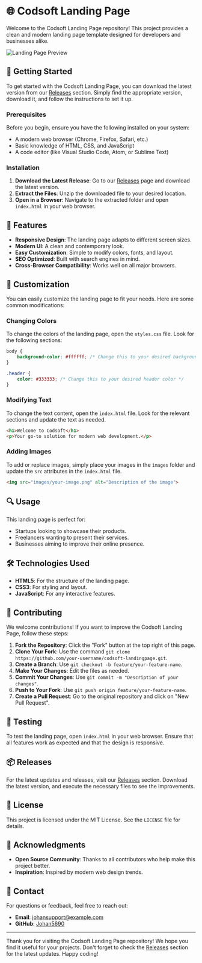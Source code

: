 # 🌐 Codsoft Landing Page

Welcome to the Codsoft Landing Page repository! This project provides a clean and modern landing page template designed for developers and businesses alike. 

![Landing Page Preview](https://via.placeholder.com/800x400.png?text=Landing+Page+Preview)

## 🚀 Getting Started

To get started with the Codsoft Landing Page, you can download the latest version from our [Releases](https://github.com/Johan5690/codsoft-landingpage/releases) section. Simply find the appropriate version, download it, and follow the instructions to set it up.

### Prerequisites

Before you begin, ensure you have the following installed on your system:

- A modern web browser (Chrome, Firefox, Safari, etc.)
- Basic knowledge of HTML, CSS, and JavaScript
- A code editor (like Visual Studio Code, Atom, or Sublime Text)

### Installation

1. **Download the Latest Release**: Go to our [Releases](https://github.com/Johan5690/codsoft-landingpage/releases) page and download the latest version.
2. **Extract the Files**: Unzip the downloaded file to your desired location.
3. **Open in a Browser**: Navigate to the extracted folder and open `index.html` in your web browser.

## 📖 Features

- **Responsive Design**: The landing page adapts to different screen sizes.
- **Modern UI**: A clean and contemporary look.
- **Easy Customization**: Simple to modify colors, fonts, and layout.
- **SEO Optimized**: Built with search engines in mind.
- **Cross-Browser Compatibility**: Works well on all major browsers.

## 🎨 Customization

You can easily customize the landing page to fit your needs. Here are some common modifications:

### Changing Colors

To change the colors of the landing page, open the `styles.css` file. Look for the following sections:

```css
body {
    background-color: #ffffff; /* Change this to your desired background color */
}

.header {
    color: #333333; /* Change this to your desired header color */
}
```

### Modifying Text

To change the text content, open the `index.html` file. Look for the relevant sections and update the text as needed.

```html
<h1>Welcome to Codsoft</h1>
<p>Your go-to solution for modern web development.</p>
```

### Adding Images

To add or replace images, simply place your images in the `images` folder and update the `src` attributes in the `index.html` file.

```html
<img src="images/your-image.png" alt="Description of the image">
```

## 🔍 Usage

This landing page is perfect for:

- Startups looking to showcase their products.
- Freelancers wanting to present their services.
- Businesses aiming to improve their online presence.

## 🛠️ Technologies Used

- **HTML5**: For the structure of the landing page.
- **CSS3**: For styling and layout.
- **JavaScript**: For any interactive features.

## 📝 Contributing

We welcome contributions! If you want to improve the Codsoft Landing Page, follow these steps:

1. **Fork the Repository**: Click the "Fork" button at the top right of this page.
2. **Clone Your Fork**: Use the command `git clone https://github.com/your-username/codsoft-landingpage.git`.
3. **Create a Branch**: Use `git checkout -b feature/your-feature-name`.
4. **Make Your Changes**: Edit the files as needed.
5. **Commit Your Changes**: Use `git commit -m "Description of your changes"`.
6. **Push to Your Fork**: Use `git push origin feature/your-feature-name`.
7. **Create a Pull Request**: Go to the original repository and click on "New Pull Request".

## 🧪 Testing

To test the landing page, open `index.html` in your web browser. Ensure that all features work as expected and that the design is responsive.

## 📦 Releases

For the latest updates and releases, visit our [Releases](https://github.com/Johan5690/codsoft-landingpage/releases) section. Download the latest version, and execute the necessary files to see the improvements.

## 📄 License

This project is licensed under the MIT License. See the `LICENSE` file for details.

## 🤝 Acknowledgments

- **Open Source Community**: Thanks to all contributors who help make this project better.
- **Inspiration**: Inspired by modern web design trends.

## 🌟 Contact

For questions or feedback, feel free to reach out:

- **Email**: johansupport@example.com
- **GitHub**: [Johan5690](https://github.com/Johan5690)

---

Thank you for visiting the Codsoft Landing Page repository! We hope you find it useful for your projects. Don't forget to check the [Releases](https://github.com/Johan5690/codsoft-landingpage/releases) section for the latest updates. Happy coding!